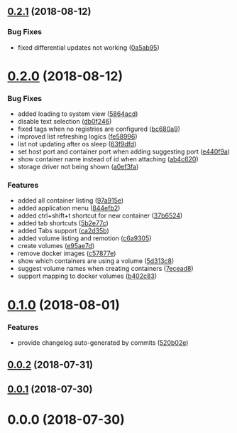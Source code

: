 <a name="0.2.1"></a>
## [0.2.1](https://github.com/leonardochaia/timoneer/compare/v0.2.0...v0.2.1) (2018-08-12)


### Bug Fixes

* fixed differential updates not working ([0a5ab95](https://github.com/leonardochaia/timoneer/commit/0a5ab95))



<a name="0.2.0"></a>
# [0.2.0](https://github.com/leonardochaia/timoneer/compare/v0.1.0...v0.2.0) (2018-08-12)


### Bug Fixes

* added loading to system view ([5864acd](https://github.com/leonardochaia/timoneer/commit/5864acd))
* disable text selection ([db0f246](https://github.com/leonardochaia/timoneer/commit/db0f246))
* fixed tags when no registries are configured ([bc680a9](https://github.com/leonardochaia/timoneer/commit/bc680a9))
* improved list refreshing logics ([fe58996](https://github.com/leonardochaia/timoneer/commit/fe58996))
* list not updating after os sleep ([63f9dfd](https://github.com/leonardochaia/timoneer/commit/63f9dfd))
* set host port and container port when adding suggesting port ([e440f9a](https://github.com/leonardochaia/timoneer/commit/e440f9a))
* show container name instead of id when attaching ([ab4c620](https://github.com/leonardochaia/timoneer/commit/ab4c620))
* storage driver not being shown ([a0ef3fa](https://github.com/leonardochaia/timoneer/commit/a0ef3fa))


### Features

* added all container listing ([97a915e](https://github.com/leonardochaia/timoneer/commit/97a915e))
* added application menu ([844efb2](https://github.com/leonardochaia/timoneer/commit/844efb2))
* added ctrl+shift+t shortcut for new container ([37b6524](https://github.com/leonardochaia/timoneer/commit/37b6524))
* added tab shortcuts ([5b2e77c](https://github.com/leonardochaia/timoneer/commit/5b2e77c))
* added Tabs support ([ca2d35b](https://github.com/leonardochaia/timoneer/commit/ca2d35b))
* added volume listing and remotion ([c6a9305](https://github.com/leonardochaia/timoneer/commit/c6a9305))
* create volumes ([e95ae7d](https://github.com/leonardochaia/timoneer/commit/e95ae7d))
* remove docker images ([c57877e](https://github.com/leonardochaia/timoneer/commit/c57877e))
* show which containers are using a volume ([5d313c8](https://github.com/leonardochaia/timoneer/commit/5d313c8))
* suggest volume names when creating containers ([7ecead8](https://github.com/leonardochaia/timoneer/commit/7ecead8))
* support mapping to docker volumes ([b402c83](https://github.com/leonardochaia/timoneer/commit/b402c83))



<a name="0.1.0"></a>
# [0.1.0](https://github.com/leonardochaia/timoneer/compare/v0.0.2...v0.1.0) (2018-08-01)


### Features

* provide changelog auto-generated by commits ([520b02e](https://github.com/leonardochaia/timoneer/commit/520b02e))



<a name="0.0.2"></a>
## [0.0.2](https://github.com/leonardochaia/timoneer/compare/v0.0.1...v0.0.2) (2018-07-31)



<a name="0.0.1"></a>
## [0.0.1](https://github.com/leonardochaia/timoneer/compare/v0.0.0...v0.0.1) (2018-07-30)



<a name="0.0.0"></a>
# 0.0.0 (2018-07-30)



